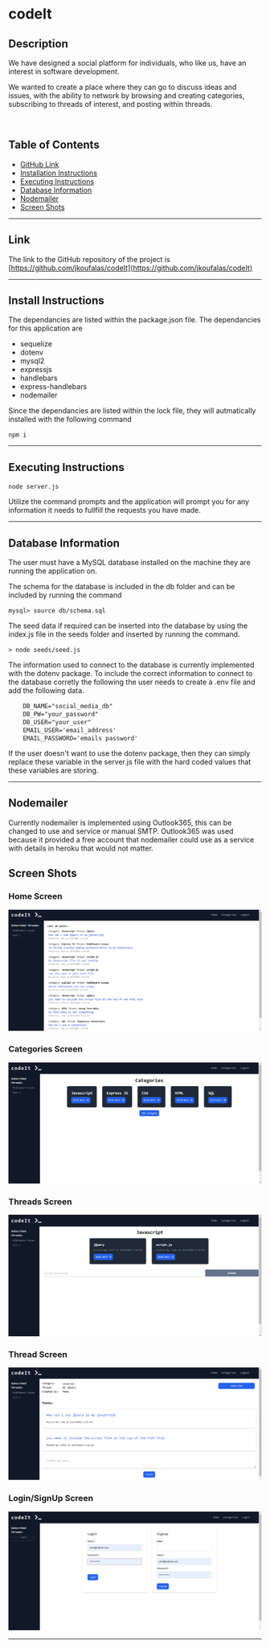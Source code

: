 # codeIt

## Description

We have designed a social platform for individuals, who like us, have an interest in software development.

We wanted to create a place where they can go to discuss ideas and issues, with the ability to network by browsing and creating categories, subscribing to threads of interest, and posting within threads.

<br>

## Table of Contents

- [GitHub Link](#link)
- [Installation Instructions](#install-instructions)
- [Executing Instructions](#executing-instructions)
- [Database Information](#database-information)
- [Nodemailer](#nodemailer)
- [Screen Shots](#screen-shots)

---

## Link

The link to the GitHub repository of the project is <br>
[https://github.com/jkoufalas/codeIt](https://github.com/jkoufalas/codeIt)

---

## Install Instructions

The dependancies are listed within the package.json file. The dependancies for this application are

- sequelize
- dotenv
- mysql2
- expressjs
- handlebars
- express-handlebars
- nodemailer

Since the dependancies are listed within the lock file, they will autmatically installed with the following command

```
npm i
```

---

## Executing Instructions

```
node server.js
```

Utilize the command prompts and the application will prompt you for any information it needs to fullfill the requests you have made.

---

## Database Information

The user must have a MySQL database installed on the machine they are running the application on.

The schema for the database is included in the db folder and can be included by running the command

```
mysql> source db/schema.sql
```

The seed data if required can be inserted into the database by using the index.js file in the seeds folder and inserted by running the command.

```
> node seeds/seed.js
```

The information used to connect to the database is currently implemented with the dotenv package. To include the correct information to connect to the database corretly the following the user needs to create a .env file and add the following data.

```
    DB_NAME="social_media_db"
    DB_PW="your_password"
    DB_USER="your_user"
    EMAIL_USER='email_address'
    EMAIL_PASSWORD='emails password'
```

If the user doesn't want to use the dotenv package, then they can simply replace these variable in the server.js file with the hard coded values that these variables are storing.

---

## Nodemailer

Currently nodemailer is implemented using Outlook365, this can be changed to use and service or manual SMTP. Outlook365 was used because it provided a free account that nodemailer could use as a service with details in heroku that would not matter.

## Screen Shots

### Home Screen

![Home Screen](./assets/images/homescreen.png)

### Categories Screen

![Categories Screen](./assets/images/categoriesScreen.png)

### Threads Screen

![Threads Screen](./assets/images/threadsScreen.png)

### Thread Screen

![Thread Screen](./assets/images/threadScreen.png)

### Login/SignUp Screen

![Login Screen](./assets/images/loginScreen.png)

---
